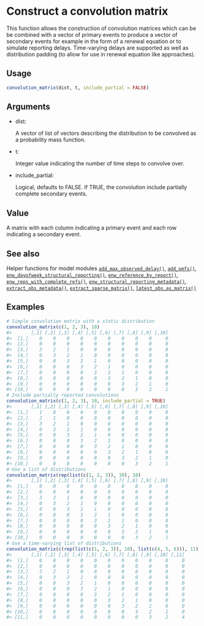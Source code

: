 # Construct a convolution matrix

This function allows the construction of convolution matrices which can
be be combined with a vector of primary events to produce a vector of
secondary events for example in the form of a renewal equation or to
simulate reporting delays. Time-varying delays are supported as well as
distribution padding (to allow for use in renewal equation like
approaches).

## Usage

``` r
convolution_matrix(dist, t, include_partial = FALSE)
```

## Arguments

- dist:

  A vector of list of vectors describing the distribution to be
  convolved as a probability mass function.

- t:

  Integer value indicating the number of time steps to convolve over.

- include_partial:

  Logical, defaults to FALSE. If TRUE, the convolution include partially
  complete secondary events.

## Value

A matrix with each column indicating a primary event and each row
indicating a secondary event.

## See also

Helper functions for model modules
[`add_max_observed_delay()`](https://package.epinowcast.org/dev/reference/add_max_observed_delay.md),
[`add_pmfs()`](https://package.epinowcast.org/dev/reference/add_pmfs.md),
[`enw_dayofweek_structural_reporting()`](https://package.epinowcast.org/dev/reference/enw_dayofweek_structural_reporting.md),
[`enw_reference_by_report()`](https://package.epinowcast.org/dev/reference/enw_reference_by_report.md),
[`enw_reps_with_complete_refs()`](https://package.epinowcast.org/dev/reference/enw_reps_with_complete_refs.md),
[`enw_structural_reporting_metadata()`](https://package.epinowcast.org/dev/reference/enw_structural_reporting_metadata.md),
[`extract_obs_metadata()`](https://package.epinowcast.org/dev/reference/extract_obs_metadata.md),
[`extract_sparse_matrix()`](https://package.epinowcast.org/dev/reference/extract_sparse_matrix.md),
[`latest_obs_as_matrix()`](https://package.epinowcast.org/dev/reference/latest_obs_as_matrix.md)

## Examples

``` r
# Simple convolution matrix with a static distribution
convolution_matrix(c(1, 2, 3), 10)
#>       [,1] [,2] [,3] [,4] [,5] [,6] [,7] [,8] [,9] [,10]
#>  [1,]    0    0    0    0    0    0    0    0    0     0
#>  [2,]    0    0    0    0    0    0    0    0    0     0
#>  [3,]    3    2    1    0    0    0    0    0    0     0
#>  [4,]    0    3    2    1    0    0    0    0    0     0
#>  [5,]    0    0    3    2    1    0    0    0    0     0
#>  [6,]    0    0    0    3    2    1    0    0    0     0
#>  [7,]    0    0    0    0    3    2    1    0    0     0
#>  [8,]    0    0    0    0    0    3    2    1    0     0
#>  [9,]    0    0    0    0    0    0    3    2    1     0
#> [10,]    0    0    0    0    0    0    0    3    2     1
# Include partially reported convolutions
convolution_matrix(c(1, 2, 3), 10, include_partial = TRUE)
#>       [,1] [,2] [,3] [,4] [,5] [,6] [,7] [,8] [,9] [,10]
#>  [1,]    1    0    0    0    0    0    0    0    0     0
#>  [2,]    2    1    0    0    0    0    0    0    0     0
#>  [3,]    3    2    1    0    0    0    0    0    0     0
#>  [4,]    0    3    2    1    0    0    0    0    0     0
#>  [5,]    0    0    3    2    1    0    0    0    0     0
#>  [6,]    0    0    0    3    2    1    0    0    0     0
#>  [7,]    0    0    0    0    3    2    1    0    0     0
#>  [8,]    0    0    0    0    0    3    2    1    0     0
#>  [9,]    0    0    0    0    0    0    3    2    1     0
#> [10,]    0    0    0    0    0    0    0    3    2     1
# Use a list of distributions
convolution_matrix(rep(list(c(1, 2, 3)), 10), 10)
#>       [,1] [,2] [,3] [,4] [,5] [,6] [,7] [,8] [,9] [,10]
#>  [1,]    0    0    0    0    0    0    0    0    0     0
#>  [2,]    0    0    0    0    0    0    0    0    0     0
#>  [3,]    3    2    1    0    0    0    0    0    0     0
#>  [4,]    0    3    2    1    0    0    0    0    0     0
#>  [5,]    0    0    3    2    1    0    0    0    0     0
#>  [6,]    0    0    0    3    2    1    0    0    0     0
#>  [7,]    0    0    0    0    3    2    1    0    0     0
#>  [8,]    0    0    0    0    0    3    2    1    0     0
#>  [9,]    0    0    0    0    0    0    3    2    1     0
#> [10,]    0    0    0    0    0    0    0    3    2     1
# Use a time-varying list of distributions
convolution_matrix(c(rep(list(c(1, 2, 3)), 10), list(c(4, 5, 6))), 11)
#>       [,1] [,2] [,3] [,4] [,5] [,6] [,7] [,8] [,9] [,10] [,11]
#>  [1,]    0    0    0    0    0    0    0    0    0     0     0
#>  [2,]    0    0    0    0    0    0    0    0    0     0     0
#>  [3,]    3    2    1    0    0    0    0    0    0     0     0
#>  [4,]    0    3    2    1    0    0    0    0    0     0     0
#>  [5,]    0    0    3    2    1    0    0    0    0     0     0
#>  [6,]    0    0    0    3    2    1    0    0    0     0     0
#>  [7,]    0    0    0    0    3    2    1    0    0     0     0
#>  [8,]    0    0    0    0    0    3    2    1    0     0     0
#>  [9,]    0    0    0    0    0    0    3    2    1     0     0
#> [10,]    0    0    0    0    0    0    0    3    2     1     0
#> [11,]    0    0    0    0    0    0    0    0    3     2     4
```
